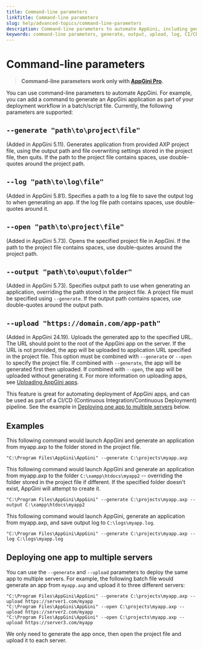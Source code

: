```yaml
---
title: Command-line parameters
linkTitle: Command-line parameters
slug: help/advanced-topics/command-line-parameters
description: Command-line parameters to automate AppGini, including generating apps from project files, specifying output paths, and uploading apps to servers.
keywords: command-line parameters, generate, output, upload, log, CI/CD, deployment
---
```


# Command-line parameters

> **Command-line parameters work only with [AppGini Pro](https://bigprof.com/appgini/pricing).**

You can use command-line parameters to automate AppGini. For example, you can add a command to generate an AppGini application as part of your deployment workflow in a batch/script file. Currently, the following parameters are supported:

## `--generate "path\to\project\file"`  

(Added in AppGini 5.11). Generates application from provided AXP project file, using the output path and file overwriting settings stored in the project file, then quits. If the path to the project file contains spaces, use double-quotes around the project path.

## `--log "path\to\log\file"`  

(Added in AppGini 5.81). Specifies a path to a log file to save the output log to when generating an app. If the log file path contains spaces, use double-quotes around it.

## `--open "path\to\project\file"`

(Added in AppGini 5.73). Opens the specified project file in AppGini. If the path to the project file contains spaces, use double-quotes around the project path.

## `--output "path\to\ouput\folder"`  

(Added in AppGini 5.73). Specifies output path to use when generating an application, overriding the path stored in the project file. A project file must be specified using `--generate`. If the output path contains spaces, use double-quotes around the output path.

## `--upload "https://domain.com/app-path"`

(Added in AppGini 24.19). Uploads the generated app to the specified URL. The URL should point to the root of the AppGini app on the server. If the URL is not provided, the app will be uploaded to application URL specified in the project file. This option must be combined with `--generate` or `--open` to specify the project file. If combined with `--generate`, the app will be generated first then uploaded. If combined with `--open`, the app will be uploaded without generating it. For more information on uploading apps, see [Uploading AppGini apps](../application-uploader.md).

This feature is great for automating deployment of AppGini apps, and can be used as part of a CI/CD (Continuous Integration/Continuous Deployment) pipeline. See the example in [Deploying one app to multiple servers](#deploying-one-app-to-multiple-servers) below.

## Examples

This following command would launch AppGini and generate an application from myapp.axp to the folder stored in the project file.

```
"C:\Program Files\AppGini\AppGini" --generate C:\projects\myapp.axp
```

This following command would launch AppGini and generate an application from myapp.axp to the folder `C:\xampp\htdocs\myapp2` -- overriding the folder stored in the project file if different. If the specified folder doesn't exist, AppGini will attempt to create it.

```
"C:\Program Files\AppGini\AppGini" --generate C:\projects\myapp.axp --output C:\xampp\htdocs\myapp2
```

This following command would launch AppGini, generate an application from myapp.axp, and save output log to `C:\logs\myapp.log`.

```
"C:\Program Files\AppGini\AppGini" --generate C:\projects\myapp.axp --log C:\logs\myapp.log
```

## Deploying one app to multiple servers

You can use the `--generate` and `--upload` parameters to deploy the same app to multiple servers. For example, the following batch file would generate an app from `myapp.axp` and upload it to three different servers:

```batch
"C:\Program Files\AppGini\AppGini" --generate C:\projects\myapp.axp --upload https://server1.com/myapp
"C:\Program Files\AppGini\AppGini" --open C:\projects\myapp.axp --upload https://server2.com/myapp
"C:\Program Files\AppGini\AppGini" --open C:\projects\myapp.axp --upload https://server3.com/myapp
```

We only need to generate the app once, then open the project file and upload it to each server.

